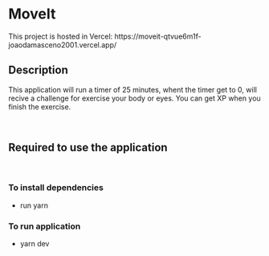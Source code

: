 # MoveIt
<p>This project is hosted in Vercel: https://moveit-qtvue6m1f-joaodamasceno2001.vercel.app/ </p>

<h2>Description</h2>
<p>This application will run a timer of 25 minutes, whent the timer get to 0, will recive a challenge for exercise your body or eyes. You can get XP when you finish the exercise.</p>

<br>

<h2>Required to use the application</h2>

<br>

<h3>To install dependencies</h3>
<ul>
<li>run yarn</i>
</ul>

<h3>To run application</h3>
<ul> 
<li>yarn dev</i>
</ul>
